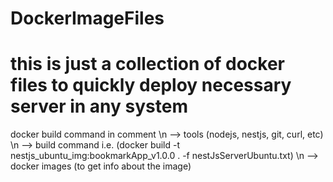 # DockerImageFiles
# this is just a collection of docker files to quickly deploy necessary server in any system

docker build command in comment \n
--> tools (nodejs, nestjs, git, curl, etc) \n
--> build command i.e. (docker build -t nestjs_ubuntu_img:bookmarkApp_v1.0.0 . -f nestJsServerUbuntu.txt) \n
--> docker images (to get info about the image)
